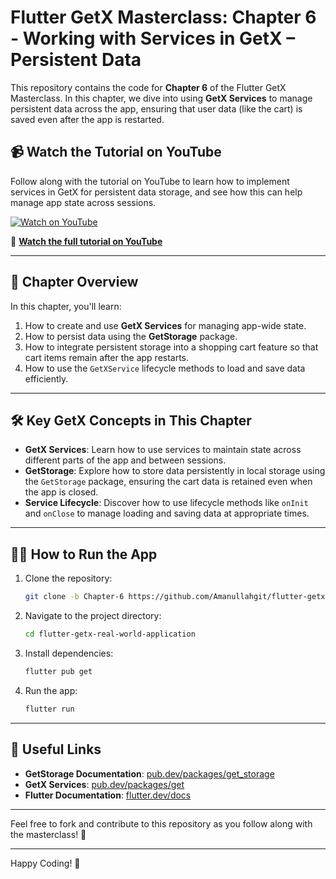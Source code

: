 # Flutter GetX Masterclass: Chapter 6 - Working with Services in GetX – Persistent Data

This repository contains the code for **Chapter 6** of the Flutter GetX Masterclass. In this chapter, we dive into using **GetX Services** to manage persistent data across the app, ensuring that user data (like the cart) is saved even after the app is restarted.

## 📹 Watch the Tutorial on YouTube

Follow along with the tutorial on YouTube to learn how to implement services in GetX for persistent data storage, and see how this can help manage app state across sessions.

[![Watch on YouTube](https://img.youtube.com/vi/X7EjiQEmrBI/0.jpg)](https://www.youtube.com/watch?v=X7EjiQEmrBI&t=2285s)

🔗 **[Watch the full tutorial on YouTube](https://www.youtube.com/watch?v=X7EjiQEmrBI)**

---

## 📝 Chapter Overview

In this chapter, you'll learn:
1. How to create and use **GetX Services** for managing app-wide state.
2. How to persist data using the **GetStorage** package.
3. How to integrate persistent storage into a shopping cart feature so that cart items remain after the app restarts.
4. How to use the `GetXService` lifecycle methods to load and save data efficiently.

---

## 🛠️ Key GetX Concepts in This Chapter

- **GetX Services**: Learn how to use services to maintain state across different parts of the app and between sessions.
- **GetStorage**: Explore how to store data persistently in local storage using the `GetStorage` package, ensuring the cart data is retained even when the app is closed.
- **Service Lifecycle**: Discover how to use lifecycle methods like `onInit` and `onClose` to manage loading and saving data at appropriate times.

---

## 🧑‍💻 How to Run the App

1. Clone the repository:
    ```bash
    git clone -b Chapter-6 https://github.com/Amanullahgit/flutter-getx-real-world-application.git
    ```
2. Navigate to the project directory:
    ```bash
    cd flutter-getx-real-world-application
    ```
3. Install dependencies:
    ```bash
    flutter pub get
    ```
4. Run the app:
    ```bash
    flutter run
    ```

---

## 🔗 Useful Links

- **GetStorage Documentation**: [pub.dev/packages/get_storage](https://pub.dev/packages/get_storage)
- **GetX Services**: [pub.dev/packages/get](https://pub.dev/packages/get)
- **Flutter Documentation**: [flutter.dev/docs](https://flutter.dev/docs)

---

Feel free to fork and contribute to this repository as you follow along with the masterclass! 🚀

---

Happy Coding! 🎉
